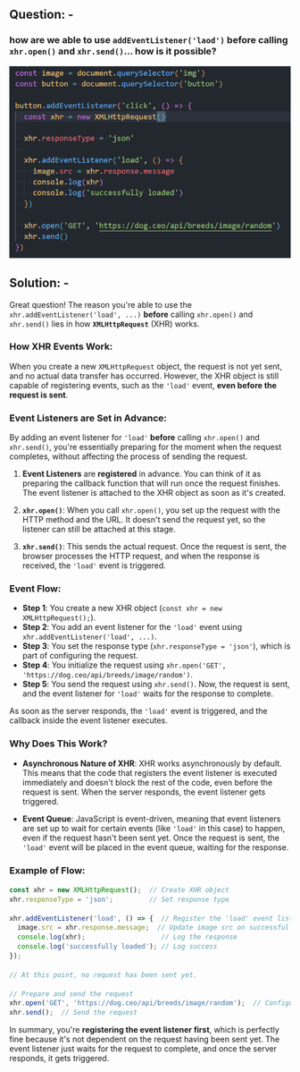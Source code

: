 ## Question: -
### **how are we able to use `addEventListener('laod')`  **before** calling `xhr.open()` and `xhr.send()`... how is it possible?**

![image](./image/image.png)




## Solution: -
Great question! The reason you're able to use the `xhr.addEventListener('load', ...)` **before** calling `xhr.open()` and `xhr.send()` lies in how **`XMLHttpRequest`** (XHR) works.

### How XHR Events Work:

When you create a new `XMLHttpRequest` object, the request is not yet sent, and no actual data transfer has occurred. However, the XHR object is still capable of registering events, such as the `'load'` event, **even before the request is sent**.

### Event Listeners are Set in Advance:

By adding an event listener for `'load'` **before** calling `xhr.open()` and `xhr.send()`, you're essentially preparing for the moment when the request completes, without affecting the process of sending the request.

1. **Event Listeners** are **registered** in advance. You can think of it as preparing the callback function that will run once the request finishes. The event listener is attached to the XHR object as soon as it's created.

2. **`xhr.open()`**: When you call `xhr.open()`, you set up the request with the HTTP method and the URL. It doesn't send the request yet, so the listener can still be attached at this stage.

3. **`xhr.send()`**: This sends the actual request. Once the request is sent, the browser processes the HTTP request, and when the response is received, the `'load'` event is triggered.

### Event Flow:

- **Step 1**: You create a new XHR object (`const xhr = new XMLHttpRequest();`).
- **Step 2**: You add an event listener for the `'load'` event using `xhr.addEventListener('load', ...)`.
- **Step 3**: You set the response type (`xhr.responseType = 'json'`), which is part of configuring the request.
- **Step 4**: You initialize the request using `xhr.open('GET', 'https://dog.ceo/api/breeds/image/random')`.
- **Step 5**: You send the request using `xhr.send()`. Now, the request is sent, and the event listener for `'load'` waits for the response to complete.

As soon as the server responds, the `'load'` event is triggered, and the callback inside the event listener executes. 

### Why Does This Work?

- **Asynchronous Nature of XHR**: XHR works asynchronously by default. This means that the code that registers the event listener is executed immediately and doesn't block the rest of the code, even before the request is sent. When the server responds, the event listener gets triggered.
  
- **Event Queue**: JavaScript is event-driven, meaning that event listeners are set up to wait for certain events (like `'load'` in this case) to happen, even if the request hasn't been sent yet. Once the request is sent, the `'load'` event will be placed in the event queue, waiting for the response.

### Example of Flow:

```javascript
const xhr = new XMLHttpRequest();  // Create XHR object
xhr.responseType = 'json';         // Set response type

xhr.addEventListener('load', () => {  // Register the 'load' event listener
  image.src = xhr.response.message;  // Update image src on successful load
  console.log(xhr);                   // Log the response
  console.log('successfully loaded'); // Log success
});

// At this point, no request has been sent yet.

// Prepare and send the request
xhr.open('GET', 'https://dog.ceo/api/breeds/image/random');  // Configure the request
xhr.send();  // Send the request
```

In summary, you're **registering the event listener first**, which is perfectly fine because it's not dependent on the request having been sent yet. The event listener just waits for the request to complete, and once the server responds, it gets triggered.